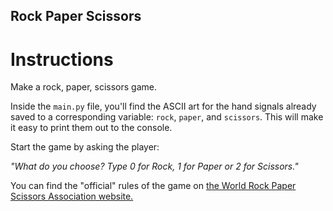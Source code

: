## Rock Paper Scissors

# Instructions

Make a rock, paper, scissors game. 

Inside the `main.py` file, you'll find the ASCII art for the hand signals already saved to a corresponding variable: `rock`, `paper`, and `scissors`. This will make it easy to print them out to the console. 

Start the game by asking the player:

*"What do you choose? Type 0 for Rock, 1 for Paper or 2 for Scissors."*



You can find the "official" rules of the game on [the World Rock Paper Scissors Association website.](https://wrpsa.com/the-official-rules-of-rock-paper-scissors/)


